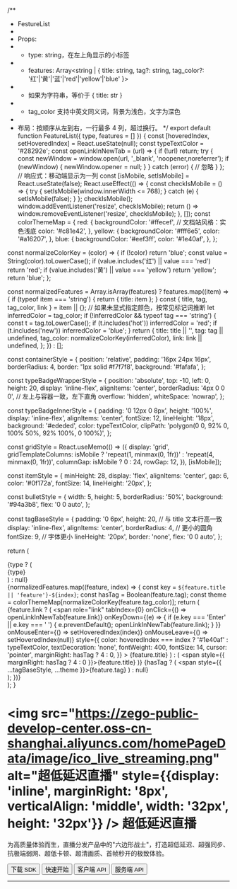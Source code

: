 /**
 * FestureList
 *
 * Props:
 * - type: string，在左上角显示的小标签
 * - features: Array<string | { title: string, tag?: string, tag_color?: '红'|'黄'|'蓝'|'red'|'yellow'|'blue' }>
 *   - 如果为字符串，等价于 { title: str }
 *   - tag_color 支持中英文同义词，背景为浅色，文字为深色
 *
 * 布局：按顺序从左到右，一行最多 4 列，超过换行。
 */
export default function FeatureList({ type, features = [] }) {
  const [hoveredIndex, setHoveredIndex] = React.useState(null);
  const typeTextColor = '#28292e';
  const openLinkInNewTab = (url) => {
    if (!url) return;
    try {
      const newWindow = window.open(url, '_blank', 'noopener,noreferrer');
      if (newWindow) {
        newWindow.opener = null;
      }
    } catch (error) {
      // 忽略
    }
  };
  // 响应式：移动端显示为一列
  const [isMobile, setIsMobile] = React.useState(false);
  React.useEffect(() => {
    const checkIsMobile = () => {
      try {
        setIsMobile(window.innerWidth <= 768);
      } catch (e) {
        setIsMobile(false);
      }
    };
    checkIsMobile();
    window.addEventListener('resize', checkIsMobile);
    return () => window.removeEventListener('resize', checkIsMobile);
  }, []);
  const colorThemeMap = {
    red: {
      backgroundColor: '#ffecef', // 文档站风格：实色浅底
      color: '#c81e42',
    },
    yellow: {
      backgroundColor: '#fff6e5',
      color: '#a16207',
    },
    blue: {
      backgroundColor: '#eef3ff',
      color: '#1e40af',
    },
  };

  const normalizeColorKey = (color) => {
    if (!color) return 'blue';
    const value = String(color).toLowerCase();
    if (value.includes('红') || value === 'red') return 'red';
    if (value.includes('黄') || value === 'yellow') return 'yellow';
    return 'blue';
  };

  const normalizedFeatures = Array.isArray(features)
    ? features.map((item) => {
        if (typeof item === 'string') {
          return { title: item };
        }
        const { title, tag, tag_color, link } = item || {};
        // 如果未显式指定颜色，按常见标记词推断
        let inferredColor = tag_color;
        if (!inferredColor && typeof tag === 'string') {
          const t = tag.toLowerCase();
          if (t.includes('hot')) inferredColor = 'red';
          if (t.includes('new')) inferredColor = 'blue';
        }
        return {
          title: title || '',
          tag: tag || undefined,
          tag_color: normalizeColorKey(inferredColor),
          link: link || undefined,
        };
      })
    : [];

  const containerStyle = {
    position: 'relative',
    padding: '16px 24px 16px',
    borderRadius: 4,
    border: '1px solid #f7f7f8',
    background: '#fafafa',
  };

  const typeBadgeWrapperStyle = {
    position: 'absolute',
    top: -10,
    left: 0,
    height: 20,
    display: 'inline-flex',
    alignItems: 'center',
    borderRadius: '4px 0 0 0', // 左上与容器一致，左下直角
    overflow: 'hidden',
    whiteSpace: 'nowrap',
  };

  const typeBadgeInnerStyle = {
    padding: '0 12px 0 8px',
    height: '100%',
    display: 'inline-flex',
    alignItems: 'center',
    fontSize: 12,
    lineHeight: '18px',
    background: '#ededed',
    color: typeTextColor,
    clipPath: 'polygon(0 0, 92% 0, 100% 50%, 92% 100%, 0 100%)',
  };

  const gridStyle = React.useMemo(() => ({
    display: 'grid',
    gridTemplateColumns: isMobile ? 'repeat(1, minmax(0, 1fr))' : 'repeat(4, minmax(0, 1fr))',
    columnGap: isMobile ? 0 : 24,
    rowGap: 12,
  }), [isMobile]);

  const itemStyle = {
    minHeight: 28,
    display: 'flex',
    alignItems: 'center',
    gap: 6,
    color: '#0f172a',
    fontSize: 14,
    lineHeight: '20px',
  };

  const bulletStyle = {
    width: 5,
    height: 5,
    borderRadius: '50%',
    background: '#94a3b8',
    flex: '0 0 auto',
  };

  const tagBaseStyle = {
    padding: '0 6px',
    height: 20, // 与 title 文本行高一致
    display: 'inline-flex',
    alignItems: 'center',
    borderRadius: 4, // 更小的圆角
    fontSize: 9, // 字体更小
    lineHeight: '20px',
    border: 'none',
    flex: '0 0 auto',
  };

  return (
    <div style={containerStyle}>
      {type ? (
        <div style={typeBadgeWrapperStyle}>
          <div style={typeBadgeInnerStyle}>{type}</div>
        </div>
      ) : null}
      <div style={gridStyle}>
        {normalizedFeatures.map((feature, index) => {
          const key = `${feature.title || 'feature'}-${index}`;
          const hasTag = Boolean(feature.tag);
          const theme = colorThemeMap[normalizeColorKey(feature.tag_color)];
          return (
            <div key={key} style={itemStyle}>
              <span style={bulletStyle} />
              {feature.link ? (
                <span
                  role="link"
                  tabIndex={0}
                  onClick={() => openLinkInNewTab(feature.link)}
                  onKeyDown={(e) => {
                    if (e.key === 'Enter' || e.key === ' ') {
                      e.preventDefault();
                      openLinkInNewTab(feature.link);
                    }
                  }}
                  onMouseEnter={() => setHoveredIndex(index)}
                  onMouseLeave={() => setHoveredIndex(null)}
                  style={{
                    color: hoveredIndex === index ? '#1e40af' : typeTextColor,
                    textDecoration: 'none',
                    fontWeight: 400,
                    fontSize: 14,
                    cursor: 'pointer',
                    marginRight: hasTag ? 4 : 0,
                  }}
                >
                  {feature.title}
                </span>
              ) : (
                <span style={{ marginRight: hasTag ? 4 : 0 }}>{feature.title}</span>
              )}
              {hasTag ? (
                <span style={{ ...tagBaseStyle, ...theme }}>{feature.tag}</span>
              ) : null}
            </div>
          );
        })}
      </div>
    </div>
  );
}



# <img src="https://zego-public-develop-center.oss-cn-shanghai.aliyuncs.com/homePageData/image/ico_live_streaming.png" alt="超低延迟直播" style={{display: 'inline', marginRight: '8px', verticalAlign: 'middle', width: '32px', height: '32px'}} /> 超低延迟直播

为高质量体验而生，直播分发产品中的"六边形战士"，打造超低延迟、超强同步、抗极端弱网、超低卡顿、超清画质、首帧秒开的极致体验。

<Button primary-color="NavyBlue" target="_blank" href="/live-streaming-macos-cpp/client-sdk/download-sdk">下载 SDK</Button>
<Button primary-color="NavyBlue" target="_blank" href="/live-streaming-macos-cpp/quick-start/implementing-live-streaming">快速开始</Button>
<Button primary-color="NavyBlue" target="_blank" href="/live-streaming-api/overview">客户端 API</Button>
<Button primary-color="NavyBlue" target="_blank" href="/live-streaming-server/api-reference/overview">服务端 API</Button>

---

<Steps titleSite="h3">
  <Step title="产品介绍" icon="https://doc-media.zego.im/sdk-doc/Pics/Express/overview_catalog/icon_documentation_jianjie.png">
    <FeatureList
      features={        [
                {
                        "title": "概述",
                        "link": "/live-streaming-macos-cpp/introduction/overview"
                },
                {
                        "title": "产品功能",
                        "link": "/live-streaming-macos-cpp/introduction/product-feature-list"
                },
                {
                        "title": "基本概念",
                        "link": "/live-streaming-macos-cpp/introduction/basic-concept"
                },
                {
                        "title": "产品优势",
                        "link": "/live-streaming-macos-cpp/introduction/product-advantages"
                },
                {
                        "title": "应用场景",
                        "link": "/live-streaming-macos-cpp/introduction/application-scenarios"
                },
                {
                        "title": "限制说明",
                        "link": "/live-streaming-macos-cpp/introduction/restriction"
                }
        ]}
    />
  </Step>
  <Step title="快速开始" icon="https://doc-media.zego.im/sdk-doc/Pics/Express/overview_catalog/icon_documentation_kuaisukaishi.png">
    <FeatureList
      features={        [
                {
                        "title": "跑通示例源码",
                        "link": "/live-streaming-macos-cpp/quick-start/run-example-code"
                },
                {
                        "title": "集成 SDK",
                        "link": "/live-streaming-macos-cpp/quick-start/integrating-sdk"
                },
                {
                        "title": "快速实现超低延迟直播",
                        "link": "/live-streaming-macos-cpp/quick-start/implementing-live-streaming"
                },
                {
                        "title": "场景化音视频配置",
                        "link": "/live-streaming-macos-cpp/quick-start/scenario-based-audio-video-configuration"
                }
        ]}
    />
  </Step>
  <Step title="直播能力" icon="https://doc-media.zego.im/sdk-doc/Pics/Express/overview_catalog/icon_documentation_zhibo.png">
    <FeatureList
      type="基础"
      features={        [
                {
                        "title": "混流",
                        "link": "/live-streaming-macos-cpp/live-streaming/stream-mixing"
                }
        ]}
    />
    <br/>
    <FeatureList
      type="进阶"
      features={        [
                {
                        "title": "单流转码",
                        "link": "/live-streaming-macos-cpp/live-streaming/single-stream-transcoding"
                },
                {
                        "title": "RTMP 推流到 ZEGO 服务器",
                        "link": "/live-streaming-macos-cpp/live-streaming/obs-push"
                }
        ]}
    />
  </Step>
  <Step title="通信能力" icon="https://doc-media.zego.im/sdk-doc/Pics/Express/overview_catalog/icon_documentation_tongxun.png">
    <FeatureList
      type="基础"
      features={        [
                {
                        "title": "使用 Token 鉴权",
                        "link": "/live-streaming-macos-cpp/communication/use-token-authentication"
                },
                {
                        "title": "通话质量监测",
                        "link": "/live-streaming-macos-cpp/communication/monitor-stream-quality"
                },
                {
                        "title": "网络测速",
                        "link": "/live-streaming-macos-cpp/communication/testing-network"
                },
                {
                        "title": "设备检测",
                        "link": "/live-streaming-macos-cpp/communication/pre-call-detection"
                }
        ]}
    />
    <br/>
    <FeatureList
      type="进阶"
      features={        [
                {
                        "title": "多源采集",
                        "link": "/live-streaming-macos-cpp/communication/multi-source-capture"
                },
                {
                        "title": "同时推多路流",
                        "link": "/live-streaming-macos-cpp/communication/push-multiple-streams"
                },
                {
                        "title": "媒体补充增强信息（SEI）",
                        "link": "/live-streaming-macos-cpp/communication/sei"
                },
                {
                        "title": "云代理",
                        "link": "/live-streaming-macos-cpp/communication/cloud-proxy"
                },
                {
                        "title": "音视频流加密",
                        "link": "/live-streaming-macos-cpp/communication/encrypt-streams"
                },
                {
                        "title": "游戏语音",
                        "link": "/live-streaming-macos-cpp/communication/range-audio"
                }
        ]}
    />
  </Step>
  <Step title="房间能力" icon="https://doc-media.zego.im/sdk-doc/Pics/Express/overview_catalog/icon_documentation_fangjian.png">
    <FeatureList
      type="基础"
      features={        [
                {
                        "title": "实时消息与信令",
                        "link": "/live-streaming-macos-cpp/room/messaging-and-signaling"
                }
        ]}
    />
    <br/>
    <FeatureList
      type="进阶"
      features={        [
                {
                        "title": "登录多房间",
                        "link": "/live-streaming-macos-cpp/room/multi-room-login"
                }
        ]}
    />
  </Step>
  <Step title="音频能力" icon="https://doc-media.zego.im/sdk-doc/Pics/Express/overview_catalog/icon_documentation_yinpin.png">
    <FeatureList
      type="基础"
      features={        [
                {
                        "title": "音频频谱与音量变化",
                        "link": "/live-streaming-macos-cpp/audio/sound-level-spectrum"
                },
                {
                        "title": "耳返与声道设置",
                        "link": "/live-streaming-macos-cpp/audio/headphone-monitor"
                },
                {
                        "title": "音频 3A 处理",
                        "link": "/live-streaming-macos-cpp/audio/audio-3a-processing"
                },
                {
                        "title": "变声/混响/立体声",
                        "link": "/live-streaming-macos-cpp/audio/audio-effects"
                }
        ]}
    />
    <br/>
    <FeatureList
      type="进阶"
      features={        [
                {
                        "title": "场景化 AI 降噪",
                        "link": "/live-streaming-macos-cpp/audio/scenario-based-ai-noise-reduction"
                },
                {
                        "title": "自定义音频采集与渲染",
                        "link": "/live-streaming-macos-cpp/audio/custom-audio-capture-and-rendering"
                },
                {
                        "title": "自定义音频处理",
                        "link": "/live-streaming-macos-cpp/audio/custom-audio-processing"
                }
        ]}
    />
    <br/>
    <FeatureList
      features={        [
                {
                        "title": "原始音频数据获取",
                        "link": "/live-streaming-macos-cpp/audio/get-audio-raw-data"
                }
        ]}
    />
  </Step>
  <Step title="视频能力" icon="https://doc-media.zego.im/sdk-doc/Pics/Express/overview_catalog/icon_documentation_shipin.png">
    <FeatureList
      type="基础"
      features={        [
                {
                        "title": "常用视频配置",
                        "link": "/live-streaming-macos-cpp/video/common-video-configuration"
                },
                {
                        "title": "屏幕共享",
                        "link": "/live-streaming-macos-cpp/video/screen-sharing"
                },
                {
                        "title": "水印和截图",
                        "link": "/live-streaming-macos-cpp/video/watermark-and-screenshot"
                }
        ]}
    />
    <br/>
    <FeatureList
      type="进阶"
      features={        [
                {
                        "title": "设置视频编码方式",
                        "link": "/live-streaming-macos-cpp/video/set-video-encoding"
                },
                {
                        "title": "自定义视频采集",
                        "link": "/live-streaming-macos-cpp/video/custom-video-capture"
                },
                {
                        "title": "自定义视频渲染",
                        "link": "/live-streaming-macos-cpp/video/custom-video-rendering"
                },
                {
                        "title": "自定义视频前处理",
                        "link": "/live-streaming-macos-cpp/video/custom-video-preprocessing"
                },
                {
                        "title": "H.265",
                        "link": "/live-streaming-macos-cpp/video/h265"
                },
                {
                        "title": "视频大小流和分层编码",
                        "link": "/live-streaming-macos-cpp/video/small-large-video-stream-and-layered-encoding"
                },
                {
                        "title": "推流视频增强",
                        "link": "/live-streaming-macos-cpp/video/publish-video-enhancement"
                }
        ]}
    />
  </Step>
  <Step title="其他能力" icon="https://doc-media.zego.im/sdk-doc/Pics/Express/overview_catalog/icon_documentation_xiaoxi_2.png">
    <FeatureList
      type="基础"
      features={        [
                {
                        "title": "媒体播放器",
                        "link": "/live-streaming-macos-cpp/other/media-player"
                },
                {
                        "title": "音效文件播放器",
                        "link": "/live-streaming-macos-cpp/other/audio-effect-player"
                },
                {
                        "title": "音视频录制",
                        "link": "/live-streaming-macos-cpp/other/local-media-recording"
                }
        ]}
    />
    <br/>
    <FeatureList
      type="进阶"
      features={        [
                {
                        "title": "播放透明礼物特效",
                        "link": "/live-streaming-macos-cpp/other/play-transparent-gift-effects"
                }
        ]}
    />
  </Step>
  <Step title="最佳实践" icon="https://doc-media.zego.im/sdk-doc/Pics/Express/overview_catalog/icon_documentation_zuijiashijian.png">
    <FeatureList
      features={        [
                {
                        "title": "和 AI 美颜的搭配使用",
                        "link": "/live-streaming-macos-cpp/best-practice/integration-with-zego-effects-sdk"
                },
                {
                        "title": "秀场直播秒开方案",
                        "link": "/live-streaming-macos-cpp/best-practice/instant-startup-solution"
                },
                {
                        "title": "调试与配置",
                        "link": "/live-streaming-macos-cpp/best-practice/debug-and-config"
                }
        ]}
    />
  </Step>
  <Step title="参考文档" icon="https://doc-media.zego.im/sdk-doc/Pics/Express/overview_catalog/icon_documentation_cankaowendang.png">
    <FeatureList
      features={      [
            {
                  "title": "客户端 API",
                  "link": "/live-streaming-api/overview"
            },
            {
                  "title": "服务端 API",
                  "link": "/live-streaming-server/api-reference/overview"
            },
            {
                  "title": "常见错误码",
                  "link": "/live-streaming-ios/client-sdk/error-code"
            },
            {
                  "title": "常见问题",
                  "link": "/faq/overview"
            }
      ]}
    />
  </Step>
</Steps>